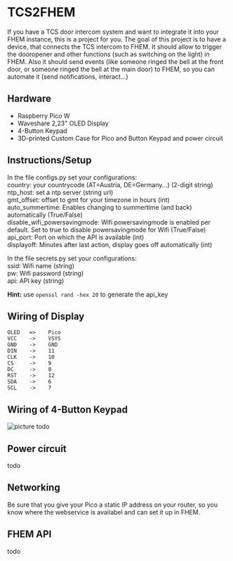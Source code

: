 # TCS2FHEM

If you have a TCS door intercom system and want to integrate it into your FHEM instance, this is a project for you. The goal of this project is to have a device, that connects the TCS intercom to FHEM. It should allow to trigger the dooropener and other functions (such as switching on the light) in FHEM. Also it should send events (like someone ringed the bell at the front door, or someone ringed the bell at the main door) to FHEM, so you can automate it (send notifications, interact...)  

## Hardware  
* Raspberry Pico W  
* Waveshare 2,23" OLED Display  
* 4-Button Keypad  
* 3D-printed Custom Case for Pico and Button Keypad and power circuit

## Instructions/Setup
In the file configs.py set your configurations:  
country: your countrycode (AT=Austria, DE=Germany...) (2-digit string)  
ntp_host: set a ntp server (string url)  
gmt_offset: offset to gmt for your timezone in hours (int)  
auto_summertime: Enables changing to summertime (and back) automatically (True/False)  
disable_wifi_powersavingmode: Wifi powersavingmode is enabled per default. Set to true to disable powersavingmode for Wifi (True/False)  
api_port: Port on which the API is available (int)  
displayoff: Minutes after last action, display goes off automatically (int)

In the file secrets.py set your configurations:  
ssid: Wifi name (string)  
pw: Wifi password (string)  
api: API key (string)  

**Hint:** use `openssl rand -hex 20` to generate the api_key

## Wiring of Display
```
OLED   =>    Pico  
VCC    ->    VSYS  
GND    ->    GND  
DIN    ->    11  
CLK    ->    10  
CS     ->    9  
DC     ->    8  
RST    ->    12  
SDA    ->    6  
SCL    ->    7   
```

## Wiring of 4-Button Keypad
![picture](https://git.kmpr.at/kamp/TCS2FHEM/raw/branch/main/docs/4-key-pad-connector.png)
todo

## Power circuit
todo

## Networking
Be sure that you give your Pico a static IP address on your router, so you know where the webservice is availabel and can set it up in FHEM.

## FHEM API
todo